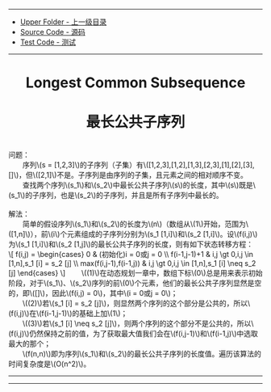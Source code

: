 --------
* [Upper Folder - 上一级目录](../../)
* [Source Code - 源码](https://github.com/zhaochenyou/Way-to-Algorithm/blob/master/src/DynamicProgramming/LinearDP/LongestCommonSubsequence.hpp)
* [Test Code - 测试](https://github.com/zhaochenyou/Way-to-Algorithm/blob/master/src/DynamicProgramming/LinearDP/LongestCommonSubsequence.cpp)

--------

<div>
<h1 align="center">Longest Common Subsequence</h1>
<h1 align="center">最长公共子序列</h1>
<br>
问题： <br>
&emsp;&emsp;序列\(s = [1,2,3]\)的子序列（子集）有\([1,2,3],[1,2],[1,3],[2,3],[1],[2],[3],[]\)，但\([2,1]\)不是。子序列是由序列的子集，且元素之间的相对顺序不变。 <br>
&emsp;&emsp;查找两个序列\(s_1\)和\(s_2\)中最长公共子序列\(s\)的长度，其中\(s\)既是\(s_1\)的子序列，也是\(s_2\)的子序列，并且是所有子序列中最长的。 <br>
<br>
解法： <br>
&emsp;&emsp;简单的假设序列\(s_1\)和\(s_2\)的长度为\(n\)（数组从\(1\)开始，范围为\([1,n]\)），前\(i\)个元素组成的子序列分别为\(s_1 [1,i]\)和\(s_2 [1,i]\)。设\(f(i,j)\)为\(s_1 [1,i]\)和\(s_2 [1,j]\)的最长公共子序列的长度，则有如下状态转移方程： <br>
\[
f(i,j) =
\begin{cases}
0 & (初始化)i = 0或j = 0 \\
f(i-1,j-1)+1 & i,j \gt 0,i,j \in [1,n],s_1 [i] = s_2 [j] \\
max(f(i,j-1),f(i-1,j)) & i,j \gt 0,i,j \in [1,n],s_1 [i] \neq s_2 [j]
\end{cases}
\]
&emsp;&emsp;\((1)\)在动态规划一章中，数组下标\(0\)总是用来表示初始阶段，对于\(s_1\)、\(s_2\)序列的前\(0\)个元素，他们的最长公共子序列显然是空的，即\([]\)，因此\(f(i,j) = 0\)，其中\(i = 0或j = 0\)； <br>
&emsp;&emsp;\((2)\)若\(s_1 [i] = s_2 [j]\)，则显然两个序列的这个部分是公共的，所以\(f(i,j)\)在\(f(i-1,j-1)\)的基础上加\(1\)； <br>
&emsp;&emsp;\((3)\)若\(s_1 [i] \neq s_2 [j]\)，则两个序列的这个部分不是公共的，所以\(f(i,j)\)仍然保持之前的值，为了获取最大值我们会在\(f(i,j-1)\)和\(f(i-1,j)\)中选取最大的那个； <br>
&emsp;&emsp;\(f(n,n)\)即为序列\(s_1\)和\(s_2\)的最长公共子序列的长度值。遍历该算法的时间复杂度是\(O(n^2)\)。 <br>
</div>

--------
--------
